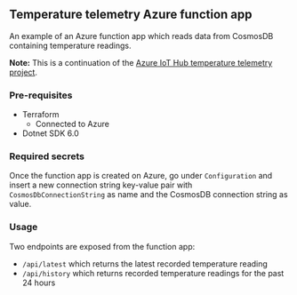 ## Temperature telemetry Azure function app

An example of an Azure function app which reads data from CosmosDB containing temperature readings.

**Note:** This is a continuation of the [Azure IoT Hub temperature telemetry project](https://github.com/tomazzazijal/azure-mqtt-temperature-telemetry).

### Pre-requisites

- Terraform
  - Connected to Azure
- Dotnet SDK 6.0

### Required secrets

Once the function app is created on Azure, go under `Configuration` and insert a new connection string key-value pair with `CosmosDbConnectionString` as name and the CosmosDB connection string as value.

### Usage

Two endpoints are exposed from the function app:

- `/api/latest` which returns the latest recorded temperature reading
- `/api/history` which returns recorded temperature readings for the past 24 hours
